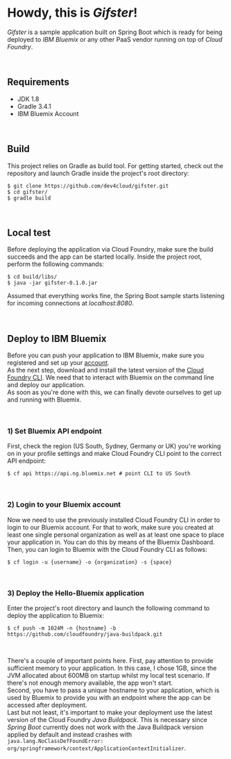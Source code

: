 # Howdy, this is _Gifster_!

_Gifster_ is a sample application built on Spring Boot which is ready for
being deployed to *IBM Bluemix* or any other PaaS vendor running on top
of *Cloud Foundry*.

<br/>

## Requirements

* JDK 1.8
* Gradle 3.4.1
* IBM Bluemix Account

<br/>

## Build

This project relies on Gradle as build tool. For getting started, check
out the repository and launch Gradle inside the project's root directory:

```
$ git clone https://github.com/dev4cloud/gifster.git
$ cd gifster/
$ gradle build
```

<br/>


## Local test

Before deploying the application via Cloud Foundry, make sure the build
succeeds and the app can be started locally. Inside the project root, perform
the following commands:

```
$ cd build/libs/
$ java -jar gifster-0.1.0.jar
```

Assumed that everything works fine, the Spring Boot sample starts 
listening for incoming connections at *localhost:8080*.

<br/>


## Deploy to IBM Bluemix

Before you can push your application to IBM Bluemix, make sure you
registered and set up your [account](https://www.ibm.com/cloud-computing/bluemix/).  
As the next step, download and install the 
latest version of the [Cloud Foundry CLI](https://github.com/cloudfoundry/cli/releases).
We need that to interact with Bluemix on the command line and deploy
our application.   
As soon as you're done with this, we can finally devote ourselves to get
up and running with Bluemix.

<br/>


### 1) Set Bluemix API endpoint
First, check the region (US South, Sydney, Germany or UK) you're working on in your profile
settings and make Cloud Foundry CLI point to the correct API endpoint:

```
$ cf api https://api.ng.bluemix.net # point CLI to US South
```

<br/>


### 2) Login to your Bluemix account
Now we need to use the previously installed Cloud Foundry CLI in order to login
to our Bluemix account. For that to work, make sure you created at least
one single personal organization as well as at least one space to place your application in. You can do
this by means of the Bluemix Dashboard.
Then, you can login to Bluemix with the Cloud Foundry CLI as follows:

```
$ cf login -u {username} -o {organization} -s {space}
```

<br/>


### 3) Deploy the Hello-Bluemix application

Enter the project's root directory and launch the following command to deploy the 
application to Bluemix:

```
$ cf push -m 1024M -n {hostname} -b https://github.com/cloudfoundry/java-buildpack.git 
```

<br/>

There's a couple of important points here. First, pay attention to provide sufficient memory
to your application. In this case, I chose 1GB, since the JVM allocated about 600MB on startup
whilst my local test scenario. If there's not enough memory available, the app won't start.  
Second, you have to pass a unique hostname to your application, which is used by Bluemix to
provide you with an endpoint where the app can be accessed after deployment.  
Last but not least, it's important to make your deployment use the latest version of the
Cloud Foundry *Java Buildpack*. This is necessary since *Spring Boot* currently does not work
with the Java Buildpack version applied by default and instead crashes with 
`java.lang.NoClassDefFoundError: org/springframework/context/ApplicationContextInitializer`.


